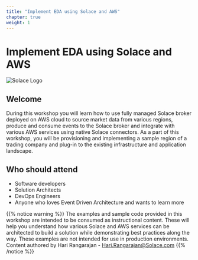 ```yaml
---
title: "Implement EDA using Solace and AWS"
chapter: true
weight: 1
---
```


# Implement EDA using Solace and AWS

![Solace Logo](/images/logos/Solace_Logo.png)


## Welcome

During this workshop you will learn how to use fully managed Solace broker deployed on AWS cloud to source market data from 
various regions, produce and consume events to the Solace broker and integrate with various AWS services using native Solace connectors.
As a part of this workshop, you will be provisioning and implementing a sample region of a trading company and plug-in to the existing 
infrastructure and application landscape.

## Who should attend

- Software developers
- Solution Architects
- DevOps Engineers
- Anyone who loves Event Driven Architecture and wants to learn more

{{% notice warning %}}
The examples and sample code provided in this workshop are intended to be consumed as instructional content. These will
help you understand how various Solace and AWS services can be architected to build a solution while demonstrating best practices
along the way. These examples are not intended for use in production environments.
Content authored by Hari Rangarajan - Hari.Rangarajan@Solace.com
{{% /notice %}}